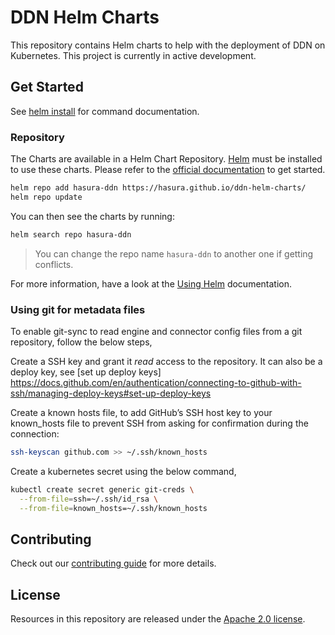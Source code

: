 # DDN Helm Charts

This repository contains Helm charts to help with the deployment of DDN on Kubernetes. This project is currently in active development.

## Get Started

See [helm install](https://helm.sh/docs/helm/helm_install/) for command documentation.

### Repository

The Charts are available in a Helm Chart Repository. [Helm](https://helm.sh) must be installed to use these charts.
Please refer to the [official documentation](https://helm.sh/docs/intro/install/) to get started.

```bash
helm repo add hasura-ddn https://hasura.github.io/ddn-helm-charts/
helm repo update
```

You can then see the charts by running:

```bash
helm search repo hasura-ddn
```

> You can change the repo name `hasura-ddn` to another one if getting conflicts.

For more information, have a look at the [Using Helm](https://helm.sh/docs/intro/using_helm/#helm-repo-working-with-repositories) documentation.

### Using git for metadata files
To enable git-sync to read engine and connector config files from a git repository, follow the below steps,

Create a SSH key and grant it *read* access to the repository. It can also be a deploy key, see [set up deploy keys] https://docs.github.com/en/authentication/connecting-to-github-with-ssh/managing-deploy-keys#set-up-deploy-keys

Create a known hosts file, to add GitHub’s SSH host key to your known_hosts file to prevent SSH from asking for confirmation during the connection:
```bash
ssh-keyscan github.com >> ~/.ssh/known_hosts
```

Create a kubernetes secret using the below command,

```bash
kubectl create secret generic git-creds \
  --from-file=ssh=~/.ssh/id_rsa \
  --from-file=known_hosts=~/.ssh/known_hosts
```

## Contributing

Check out our [contributing guide](./CONTRIBUTING.md) for more details.

## License

Resources in this repository are released under the [Apache 2.0 license](./LICENSE).